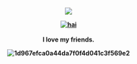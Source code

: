 <p align="center">
<h4 align="center"
  
![](https://komarev.com/ghpvc/?username=MilitaryFashionShow&label=contestants+++&color=000000)

<a href="https://www.last.fm/user/PRHVL"><img src="https://lastfm-recently-played.vercel.app/api?user=PRHVL&footer_style=compact_stats&count=1&width=500&loved=true&header_style=none&bg_color=000000" alt="hai"> <br> </a>
<br> I love my friends.

![1d967efca0a44da7f0f4d041c3f569e2](https://github.com/user-attachments/assets/aa97d0f1-81c8-4cb5-9481-bd6b14522ef6)
